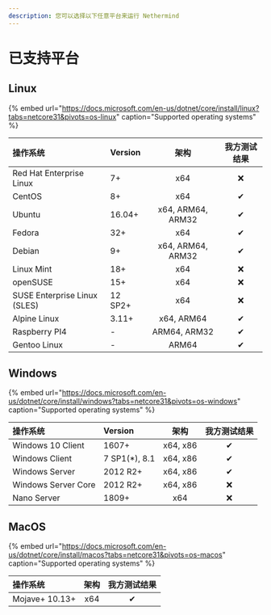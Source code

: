```yaml
---
description: 您可以选择以下任意平台来运行 Nethermind
---
```


# 已支持平台

## Linux

{% embed url="https://docs.microsoft.com/en-us/dotnet/core/install/linux?tabs=netcore31&pivots=os-linux" caption="Supported operating systems" %}

| 操作系统 | Version | 架构 | 我方测试结果 |
| :--- | :--- | :---: | :---: |
| Red Hat Enterprise Linux | 7+ | x64 | ❌ |
| CentOS | 8+ | x64 | ✔ |
| Ubuntu | 16.04+ | x64, ARM64, ARM32 | ✔ |
| Fedora | 32+ | x64 | ✔ |
| Debian | 9+ | x64, ARM64, ARM32 | ✔ |
| Linux Mint | 18+ | x64 | ❌ |
| openSUSE | 15+ | x64 | ❌ |
| SUSE Enterprise Linux \(SLES\) | 12 SP2+ | x64 | ❌ |
| Alpine Linux | 3.11+ | x64, ARM64 | ✔ |
| Raspberry PI4 | - | ARM64, ARM32 | ✔ |
| Gentoo Linux | - | ARM64 | ✔ |

## Windows

{% embed url="https://docs.microsoft.com/en-us/dotnet/core/install/windows?tabs=netcore31&pivots=os-windows" caption="Supported operating systems" %}

| 操作系统 | Version | 架构 | 我方测试结果 |
| :--- | :--- | :---: | :---: |
| Windows 10 Client | 1607+ | x64, x86 | ✔ |
| Windows Client | 7 SP1\(\*\), 8.1 | x64, x86 | ✔ |
| Windows Server | 2012 R2+ | x64, x86 | ✔ |
| Windows Server Core | 2012 R2+ | x64, x86 | ❌ |
| Nano Server | 1809+ | x64 | ❌ |

## MacOS

{% embed url="https://docs.microsoft.com/en-us/dotnet/core/install/macos?tabs=netcore31&pivots=os-macos" caption="Supported operating systems" %}

| 操作系统 | **架构** | **我方测试结果** |
| :--- | :---: | :---: |
| Mojave+ 10.13+ | x64 | ✔ |

